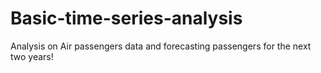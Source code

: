 # Basic-time-series-analysis
Analysis on Air passengers data and forecasting passengers for the next two years!
